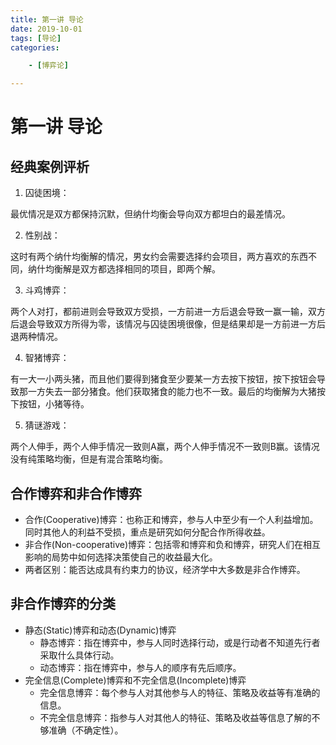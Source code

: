 ```yaml
---
title: 第一讲 导论
date: 2019-10-01
tags: [导论]
categories: 

    - [博弈论]

---
```


# 第一讲 导论

## 经典案例评析

1. 囚徒困境：

最优情况是双方都保持沉默，但纳什均衡会导向双方都坦白的最差情况。

2. 性别战：

这时有两个纳什均衡解的情况，男女约会需要选择约会项目，两方喜欢的东西不同，纳什均衡解是双方都选择相同的项目，即两个解。

3. 斗鸡博弈：

两个人对打，都前进则会导致双方受损，一方前进一方后退会导致一赢一输，双方后退会导致双方所得为零，该情况与囚徒困境很像，但是结果却是一方前进一方后退两种情况。

4. 智猪博弈：

有一大一小两头猪，而且他们要得到猪食至少要某一方去按下按钮，按下按钮会导致那一方失去一部分猪食。他们获取猪食的能力也不一致。最后的均衡解为大猪按下按钮，小猪等待。

5. 猜谜游戏：

两个人伸手，两个人伸手情况一致则A赢，两个人伸手情况不一致则B赢。该情况没有纯策略均衡，但是有混合策略均衡。

## 合作博弈和非合作博弈

* 合作(Cooperative)博弈：也称正和博弈，参与人中至少有一个人利益增加。同时其他人的利益不受损，重点是研究如何分配合作所得收益。
* 非合作(Non-cooperative)博弈：包括零和博弈和负和博弈，研究人们在相互影响的局势中如何选择决策使自己的收益最大化。
* 两者区别：能否达成具有约束力的协议，经济学中大多数是非合作博弈。

## 非合作博弈的分类

* 静态(Static)博弈和动态(Dynamic)博弈
  + 静态博弈：指在博弈中，参与人同时选择行动，或是行动者不知道先行者采取什么具体行动。
  + 动态博弈：指在博弈中，参与人的顺序有先后顺序。
* 完全信息(Complete)博弈和不完全信息(Incomplete)博弈
  + 完全信息博弈：每个参与人对其他参与人的特征、策略及收益等有准确的信息。
  + 不完全信息博弈：指参与人对其他人的特征、策略及收益等信息了解的不够准确（不确定性）。
